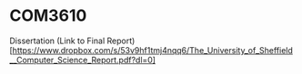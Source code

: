 # COM3610
Dissertation
(Link to Final Report)[https://www.dropbox.com/s/53v9hf1tmj4nqq6/The_University_of_Sheffield__Computer_Science_Report.pdf?dl=0]
